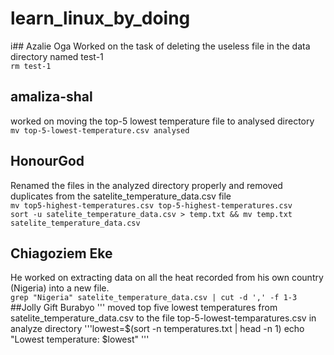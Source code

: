 # learn_linux_by_doing
i## Azalie Oga
Worked on the task of deleting the useless file in the data directory named test-1  
```rm test-1```  
## amaliza-shal
worked on moving the top-5 lowest temperature file to analysed directory  
```mv top-5-lowest-temperature.csv analysed```  
## HonourGod
Renamed the files in the analyzed directory properly and removed duplicates from the satelite_temperature_data.csv file  
```mv top5-highest-temperatures.csv top-5-highest-temperatures.csv```  
```sort -u satelite_temperature_data.csv > temp.txt && mv temp.txt satelite_temperature_data.csv```  
## Chiagoziem Eke
He worked on extracting data on all the heat recorded from his own country (Nigeria) into a new file.  
```grep "Nigeria" satelite_temperature_data.csv | cut -d ',' -f 1-3```  
##Jolly Gift Burabyo
''' moved top five lowest temperatures from satelite_temperature_data.csv to the file top-5-lowest-temparatures.csv in analyze directory
'''lowest=$(sort -n temperatures.txt | head -n 1)
echo "Lowest temperature: $lowest" '''

